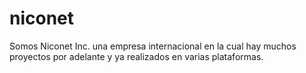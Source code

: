 # niconet
Somos Niconet Inc. una empresa internacional en la cual hay muchos proyectos por adelante y ya realizados en varias plataformas.
